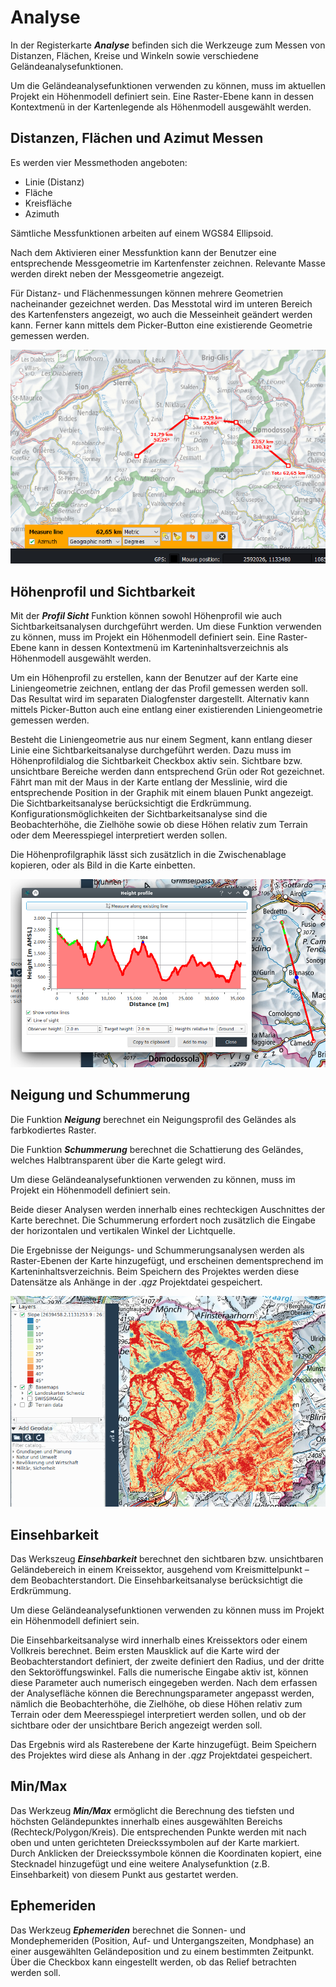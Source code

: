 # Analyse

In der Registerkarte **_Analyse_** befinden sich die Werkzeuge zum Messen von Distanzen, Flächen, Kreise und Winkeln sowie verschiedene Geländeanalysefunktionen.

Um die Geländeanalysefunktionen verwenden zu können, muss im aktuellen Projekt ein Höhenmodell definiert sein. Eine Raster-Ebene kann in dessen Kontextmenü in der Kartenlegende als Höhenmodell ausgewählt werden.


## <a name="sec0"></a>Distanzen, Flächen und Azimut Messen

Es werden vier Messmethoden angeboten:

+ Linie (Distanz)
+ Fläche
+ Kreisfläche
+ Azimuth

Sämtliche Messfunktionen arbeiten auf einem WGS84 Ellipsoid.

Nach dem Aktivieren einer Messfunktion kann der Benutzer eine entsprechende Messgeometrie im Kartenfenster zeichnen. Relevante Masse werden direkt neben der Messgeometrie angezeigt.

Für Distanz- und Flächenmessungen können mehrere Geometrien nacheinander gezeichnet werden. Das Messtotal wird im unteren Bereich des Kartenfensters angezeigt, wo auch die Messeinheit geändert werden kann. Ferner kann mittels dem Picker-Button eine existierende Geometrie gemessen werden.

<img src="../../media/image3.png" />

## <a name="sec1"></a>Höhenprofil und Sichtbarkeit

Mit der **_Profil Sicht_** Funktion können sowohl Höhenprofil wie auch Sichtbarkeitsanalysen durchgeführt werden. Um diese Funktion verwenden zu können, muss im Projekt ein Höhenmodell definiert sein. Eine Raster-Ebene kann in dessen Kontextmenü im Karteninhaltsverzeichnis als Höhenmodell ausgewählt werden.

Um ein Höhenprofil zu erstellen, kann der Benutzer auf der Karte eine Liniengeometrie zeichnen, entlang der das Profil gemessen werden soll. Das Resultat wird im separaten Dialogfenster dargestellt. Alternativ kann mittels Picker-Button auch eine entlang einer existierenden Liniengeometrie gemessen werden.

Besteht die Liniengeometrie aus nur einem Segment, kann entlang dieser Linie eine Sichtbarkeitsanalyse durchgeführt werden. Dazu muss im Höhenprofildialog die Sichtbarkeit Checkbox aktiv sein. Sichtbare bzw. unsichtbare Bereiche werden dann entsprechend Grün oder Rot gezeichnet. Fährt man mit der Maus in der Karte entlang der Messlinie, wird die entsprechende Position in der Graphik mit einem blauen Punkt angezeigt. Die Sichtbarkeitsanalyse berücksichtigt die Erdkrümmung. Konfigurationsmöglichkeiten der Sichtbarkeitsanalyse sind die Beobachterhöhe, die Zielhöhe sowie ob diese Höhen relativ zum Terrain oder dem Meeresspiegel interpretiert werden sollen. 

Die Höhenprofilgraphik lässt sich zusätzlich in die Zwischenablage kopieren, oder als Bild in die Karte einbetten.

<img src="../../media/image4.png" />


## <a name="sec2"></a>Neigung und Schummerung

Die Funktion **_Neigung_** berechnet ein Neigungsprofil des Geländes als farbkodiertes Raster.

Die Funktion **_Schummerung_** berechnet die Schattierung des Geländes, welches Halbtransparent über die Karte gelegt wird.

Um diese Geländeanalysefunktionen verwenden zu können, muss im Projekt ein Höhenmodell definiert sein.

Beide dieser Analysen werden innerhalb eines rechteckigen Auschnittes der Karte berechnet. Die Schummerung erfordert noch zusätzlich die Eingabe der horizontalen und vertikalen Winkel der Lichtquelle.

Die Ergebnisse der Neigungs- und Schummerungsanalysen werden als Raster-Ebenen der Karte hinzugefügt, und erscheinen dementsprechend im Karteninhaltsverzeichnis. Beim Speichern des Projektes werden diese Datensätze als Anhänge in der *<Projektname>.qgz* Projektdatei gespeichert.

<img src="../../media/image5.png" />


## <a name="sec3"></a>Einsehbarkeit

Das Werkszeug **_Einsehbarkeit_** berechnet den sichtbaren bzw. unsichtbaren Geländebereich in einem Kreissektor, ausgehend vom Kreismittelpunkt – dem Beobachterstandort. Die Einsehbarkeitsanalyse berücksichtigt die Erdkrümmung.

Um diese Geländeanalysefunktionen verwenden zu können muss im Projekt ein Höhenmodell definiert sein.

Die Einsehbarkeitsanalyse wird innerhalb eines Kreissektors oder einem Vollkreis berechnet. Beim ersten Mausklick auf die Karte wird der Beobachterstandort definiert, der zweite definiert den Radius, und der dritte den Sektoröffungswinkel. Falls die numerische Eingabe aktiv ist, können diese Parameter auch numerisch eingegeben werden. Nach dem erfassen der Analysefläche können die Berechnungsparameter angepasst werden, nämlich die Beobachterhöhe, die Zielhöhe, ob diese Höhen relativ zum Terrain oder dem Meeresspiegel interpretiert werden sollen, und ob der sichtbare oder der unsichtbare Berich angezeigt werden soll.

Das Ergebnis wird als Rasterebene der Karte hinzugefügt. Beim Speichern des Projektes wird diese als Anhang in der *<Projektname>.qgz* Projektdatei gespeichert.

## <a name="sec4"></a>Min/Max

Das Werkzeug **_Min/Max_** ermöglicht die Berechnung des tiefsten und höchsten Geländepunktes innerhalb eines ausgewählten Bereichs (Rechteck/Polygon/Kreis). Die entsprechenden Punkte werden mit nach oben und unten gerichteten Dreieckssymbolen auf der Karte markiert. Durch Anklicken der Dreieckssymbole können die Koordinaten kopiert, eine Stecknadel hinzugefügt und eine weitere Analysefunktion (z.B. Einsehbarkeit) von diesem Punkt aus gestartet werden.

## <a name="sec4"></a>Ephemeriden

Das Werkzeug **_Ephemeriden_** berechnet die Sonnen- und Mondephemeriden (Position, Auf- und Untergangszeiten, Mondphase) an einer ausgewählten Geländeposition und zu einem bestimmten Zeitpunkt. Über die Checkbox kann eingestellt werden, ob das Relief betrachten werden soll.
